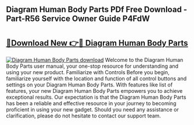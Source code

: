 ## Diagram Human Body Parts PDf Free Download - Part-R56 Service Owner Guide P4FdW

# <h2><a href="http://dfkmfuf.blite.top/?on=Diagram+Human+Body+Parts">🔗Download New 👉🔴 Diagram Human Body Parts</a></h2>

[![Diagram Human Body Parts download](https://i.imgur.com/lujVjoI.png)](http://dfkmfuf.blite.top/?on=Diagram+Human+Body+Parts)
Welcome to the Diagram Human Body Parts user manual, your one-stop resource for understanding and using your new product. Familiarize with Controls Before you begin, familiarize yourself with the location and function of all control buttons and settings on your Diagram Human Body Parts. With features like list of features, your new Diagram Human Body Parts empowers you to achieve exceptional results. Our expectation is that the Diagram Human Body Parts has been a reliable and effective resource in your journey to becoming proficient in using your new gadget. Should you need any assistance or clarification, please do not hesitate to contact our support team.
